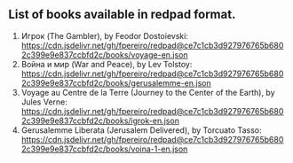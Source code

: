 ## List of books available in redpad format.

1) Игрок (The Gambler), by Feodor Dostoievski: https://cdn.jsdelivr.net/gh/fpereiro/redpad@ce7c1cb3d927976765b6802c399e9e837ccbfd2c/books/voyage-en.json
2) Война и мир (War and Peace), by Lev Tolstoy: https://cdn.jsdelivr.net/gh/fpereiro/redpad@ce7c1cb3d927976765b6802c399e9e837ccbfd2c/books/gerusalemme-en.json
3) Voyage au Centre de la Terre (Journey to the Center of the Earth), by Jules Verne: https://cdn.jsdelivr.net/gh/fpereiro/redpad@ce7c1cb3d927976765b6802c399e9e837ccbfd2c/books/igrok-en.json
4) Gerusalemme Liberata (Jerusalem Delivered), by Torcuato Tasso: https://cdn.jsdelivr.net/gh/fpereiro/redpad@ce7c1cb3d927976765b6802c399e9e837ccbfd2c/books/voina-1-en.json
